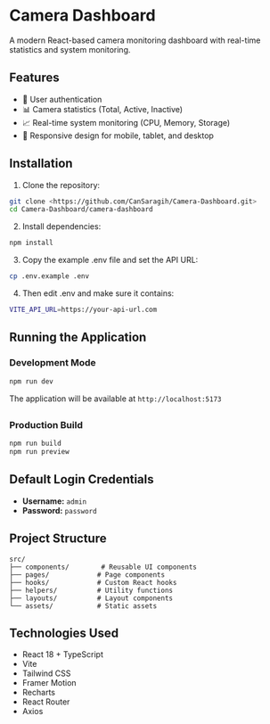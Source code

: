# Camera Dashboard

A modern React-based camera monitoring dashboard with real-time statistics and system monitoring.

## Features

- 🔐 User authentication
- 📊 Camera statistics (Total, Active, Inactive)
- 📈 Real-time system monitoring (CPU, Memory, Storage)
- 📱 Responsive design for mobile, tablet, and desktop

## Installation

1. Clone the repository:

```bash
git clone <https://github.com/CanSaragih/Camera-Dashboard.git>
cd Camera-Dashboard/camera-dashboard
```

2. Install dependencies:

```bash
npm install
```

3. Copy the example .env file and set the API URL:

```bash
cp .env.example .env
```

4. Then edit .env and make sure it contains:

```bash
VITE_API_URL=https://your-api-url.com
```

##

## Running the Application

### Development Mode

```bash
npm run dev
```

The application will be available at `http://localhost:5173`

##

### Production Build

```bash
npm run build
npm run preview
```

## Default Login Credentials

- **Username:** `admin`
- **Password:** `password`

##

## Project Structure

```
src/
├── components/        # Reusable UI components
├── pages/            # Page components
├── hooks/            # Custom React hooks
├── helpers/          # Utility functions
├── layouts/          # Layout components
└── assets/           # Static assets
```

## Technologies Used

- React 18 + TypeScript
- Vite
- Tailwind CSS
- Framer Motion
- Recharts
- React Router
- Axios
